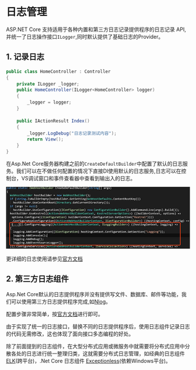 # 日志管理
   
ASP.NET Core 支持适用于各种内置和第三方日志记录提供程序的日志记录 API,并统一了日志操作接口`ILogger`,同时默认提供了基础日志的Provider。

## 1. 记录日志
```csharp
public class HomeController : Controller
{
    private ILogger _logger;
    public HomeController(ILogger<HomeController> logger)
    {
        _logger = logger;
    }

    public IActionResult Index()
    {
        _logger.LogDebug("日志记录测试内容");
        return View();
    }
}
```

在Asp.Net Core服务器构建之前的`CreateDefaultBuilder`中配置了默认的日志服务。我们可以在不做任何配置的情况下直接DI使用默认的日志服务,日志可以在控制台，VS调试窗口和事件查看器中查看到输出入的日志。

![默认日志配置](../img/log/log.jpg)

更详细的日志使用请参见[官方文档](https://docs.microsoft.com/zh-cn/aspnet/core/fundamentals/logging/?view=aspnetcore-2.2)

## 2. 第三方日志组件
Asp.Net Core默认的日志提供程序并没有提供写文件、数据库、邮件等功能，我们可以使用第三方日志提供程序完成,如[Nlog](https://nlog-project.org/)。

配置步骤非常简单，按[官方文档](https://github.com/NLog/NLog.Web/wiki/Getting-started-with-ASP.NET-Core-2)进行即可。

由于实现了统一的日志接口，替换不同的日志提供程序后，使用日志组件记录日志的代码无需修改，这也体现了面向接口多态编程的好处。

除了前面提到的日志组件，在大型分布式应用或微服务中就需要将分布式应用中分散各处的日志进行统一整理归类，这就需要分布式日志管理，如经典的日志组件 [ELK](https://colinchang.net/distribution/pages/log-elk.html)(跨平台)，.Net Core 日志组件 [Exceptionless](https://colinchang.net/distribution/pages/exceptionless.html)(依赖Windows平台)。
